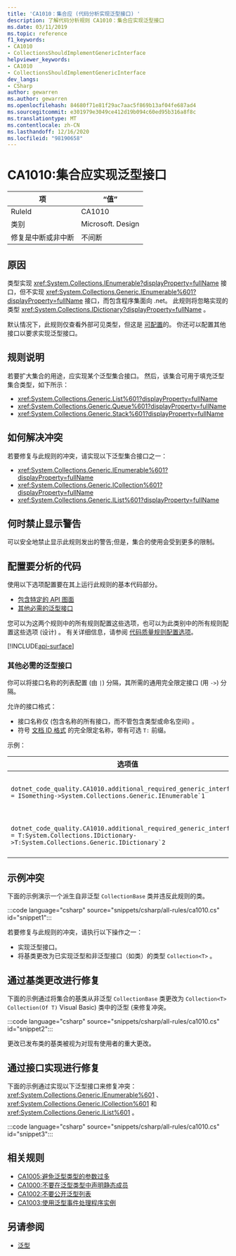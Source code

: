 ```yaml
---
title: 'CA1010：集合应 (代码分析实现泛型接口) '
description: 了解代码分析规则 CA1010：集合应实现泛型接口
ms.date: 03/11/2019
ms.topic: reference
f1_keywords:
- CA1010
- CollectionsShouldImplementGenericInterface
helpviewer_keywords:
- CA1010
- CollectionsShouldImplementGenericInterface
dev_langs:
- CSharp
author: gewarren
ms.author: gewarren
ms.openlocfilehash: 84680f71e81f29ac7aac5f869b13af04fe687ad4
ms.sourcegitcommit: e301979e3049ce412d19b094c60ed95b316a8f8c
ms.translationtype: MT
ms.contentlocale: zh-CN
ms.lasthandoff: 12/16/2020
ms.locfileid: "98190658"
---
```

# <a name="ca1010-collections-should-implement-generic-interface"></a>CA1010:集合应实现泛型接口

| 项                                     | “值”            |
|------------------------------------------|------------------|
| RuleId                                   | CA1010           |
| 类别                                 | Microsoft. Design |
| 修复是中断或非中断 | 不间断     |

## <a name="cause"></a>原因

类型实现 <xref:System.Collections.IEnumerable?displayProperty=fullName> 接口，但不实现 <xref:System.Collections.Generic.IEnumerable%601?displayProperty=fullName> 接口，而包含程序集面向 .net。 此规则将忽略实现的类型 <xref:System.Collections.IDictionary?displayProperty=fullName> 。

默认情况下，此规则仅查看外部可见类型，但这是 [可配置](#configure-code-to-analyze)的。 你还可以配置其他接口以要求实现泛型接口。

## <a name="rule-description"></a>规则说明

若要扩大集合的用途，应实现某个泛型集合接口。 然后，该集合可用于填充泛型集合类型，如下所示：

- <xref:System.Collections.Generic.List%601?displayProperty=fullName>
- <xref:System.Collections.Generic.Queue%601?displayProperty=fullName>
- <xref:System.Collections.Generic.Stack%601?displayProperty=fullName>

## <a name="how-to-fix-violations"></a>如何解决冲突

若要修复与此规则的冲突，请实现以下泛型集合接口之一：

- <xref:System.Collections.Generic.IEnumerable%601?displayProperty=fullName>
- <xref:System.Collections.Generic.ICollection%601?displayProperty=fullName>
- <xref:System.Collections.Generic.IList%601?displayProperty=fullName>

## <a name="when-to-suppress-warnings"></a>何时禁止显示警告

可以安全地禁止显示此规则发出的警告;但是，集合的使用会受到更多的限制。

## <a name="configure-code-to-analyze"></a>配置要分析的代码

使用以下选项配置要在其上运行此规则的基本代码部分。

- [包含特定的 API 图面](#include-specific-api-surfaces)
- [其他必需的泛型接口](#additional-required-generic-interfaces)

您可以为这两个规则中的所有规则配置这些选项，也可以为此类别中的所有规则配置这些选项 (设计) 。 有关详细信息，请参阅 [代码质量规则配置选项](../code-quality-rule-options.md)。

[!INCLUDE[api-surface](~/includes/code-analysis/api-surface.md)]

### <a name="additional-required-generic-interfaces"></a>其他必需的泛型接口

你可以将接口名称的列表配置 (由 `|`) 分隔，其所需的通用完全限定接口 (用 `->`) 分隔。

允许的接口格式：

- 接口名称仅 (包含名称的所有接口，而不管包含类型或命名空间) 。
- 符号 [文档 ID 格式](../../../csharp/programming-guide/xmldoc/processing-the-xml-file.md#id-strings) 的完全限定名称，带有可选 `T:` 前缀。

示例：

| 选项值 | 总结 |
| --- | --- |
|``dotnet_code_quality.CA1010.additional_required_generic_interfaces = ISomething->System.Collections.Generic.IEnumerable`1`` | 实现的所有类型 `ISomething` 都应还实现，而不考虑其命名空间 <xref:System.Collections.Generic.IEnumerable%601?displayProperty=fullName> 。 |
|``dotnet_code_quality.CA1010.additional_required_generic_interfaces = T:System.Collections.IDictionary->T:System.Collections.Generic.IDictionary`2`` | 实现的所有类型 <xref:System.Collections.IDictionary?displayProperty=fullName> 都应也实现 <xref:System.Collections.Generic.IDictionary%602?displayProperty=fullName> 。 |

## <a name="example-violation"></a>示例冲突

下面的示例演示一个派生自非泛型 `CollectionBase` 类并违反此规则的类。

:::code language="csharp" source="snippets/csharp/all-rules/ca1010.cs" id="snippet1":::

若要修复与此规则的冲突，请执行以下操作之一：

- 实现泛型接口。
- 将基类更改为已实现泛型和非泛型接口（如类）的类型 `Collection<T>` 。

## <a name="fix-by-base-class-change"></a>通过基类更改进行修复

下面的示例通过将集合的基类从非泛型 `CollectionBase` 类更改为 `Collection<T>` `Collection(Of T)` Visual Basic) 类中的泛型 (来修复冲突。

:::code language="csharp" source="snippets/csharp/all-rules/ca1010.cs" id="snippet2":::

更改已发布类的基类被视为对现有使用者的重大更改。

## <a name="fix-by-interface-implementation"></a>通过接口实现进行修复

下面的示例通过实现以下泛型接口来修复冲突： <xref:System.Collections.Generic.IEnumerable%601> 、 <xref:System.Collections.Generic.ICollection%601> 和 <xref:System.Collections.Generic.IList%601> 。

:::code language="csharp" source="snippets/csharp/all-rules/ca1010.cs" id="snippet3":::

## <a name="related-rules"></a>相关规则

- [CA1005:避免泛型类型的参数过多](ca1005.md)
- [CA1000:不要在泛型类型中声明静态成员](ca1000.md)
- [CA1002:不要公开泛型列表](ca1002.md)
- [CA1003:使用泛型事件处理程序实例](ca1003.md)

## <a name="see-also"></a>另请参阅

- [泛型](../../../csharp/programming-guide/generics/index.md)

